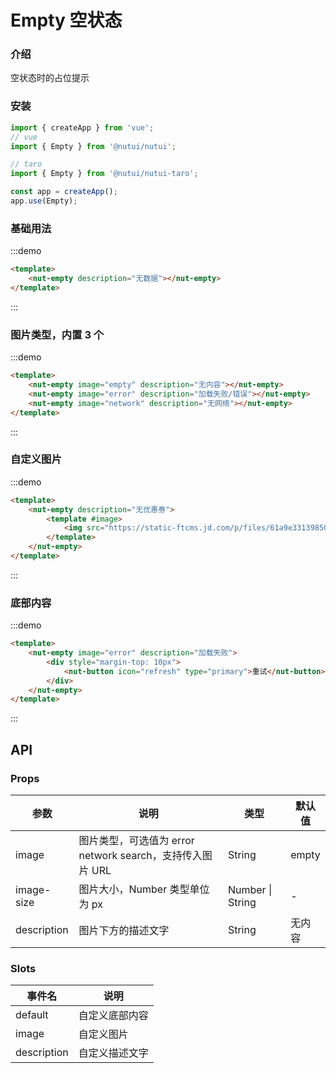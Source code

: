 # Empty 空状态

### 介绍

空状态时的占位提示

### 安装
```javascript
import { createApp } from 'vue';
// vue
import { Empty } from '@nutui/nutui';

// taro
import { Empty } from '@nutui/nutui-taro';

const app = createApp();
app.use(Empty);
```

### 基础用法
:::demo
```html
<template>
    <nut-empty description="无数据"></nut-empty>
</template>
```
:::

### 图片类型，内置 3 个
:::demo
```html
<template>
    <nut-empty image="empty" description="无内容"></nut-empty>
    <nut-empty image="error" description="加载失败/错误"></nut-empty>
    <nut-empty image="network" description="无网络"></nut-empty>
</template>
```
:::
### 自定义图片
:::demo
```html
<template>
    <nut-empty description="无优惠券">
        <template #image>
            <img src="https://static-ftcms.jd.com/p/files/61a9e3313985005b3958672e.png" />
        </template>
    </nut-empty>
</template>
```
:::

### 底部内容
:::demo
```html
<template>
    <nut-empty image="error" description="加载失败">
        <div style="margin-top: 10px">
            <nut-button icon="refresh" type="primary">重试</nut-button>
        </div>
    </nut-empty>
</template>
```
:::

## API

### Props

| 参数         | 说明                             | 类型   | 默认值           |
|--------------|----------------------------------|--------|------------------|
| image         | 图片类型，可选值为 error network search，支持传入图片 URL               | String | empty        |
| image-size        | 图片大小，Number 类型单位为 px                         | Number \| String | -       |
| description         | 图片下方的描述文字 | String | 无内容                |

### Slots

| 事件名 | 说明           | 
|--------|----------------|
| default  | 	自定义底部内容 | 
| image  | 自定义图片 | 
| description  | 自定义描述文字 | 
    